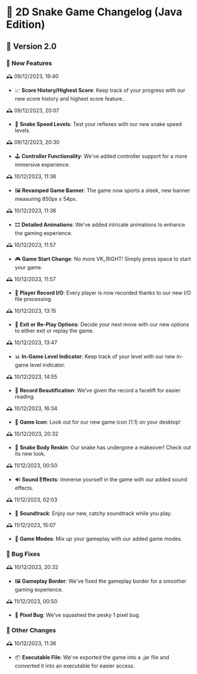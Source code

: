 # 🐍 2D Snake Game Changelog (Java Edition)

## 🚀 Version 2.0

### 🎉 New Features

🕰️ 09/12/2023, 19:40
- 📈 **Score History/Highest Score**: Keep track of your progress with our new score history and highest score feature..

🕰️ 09/12/2023, 20:07
- 🚀 **Snake Speed Levels**: Test your reflexes with our new snake speed levels.

🕰️ 09/12/2023, 20:30
- 🕹️ **Controller Functionality**: We've added controller support for a more immersive experience.

🕰️ 10/12/2023, 11:36
- 🖼️ **Revamped Game Banner**: The game now sports a sleek, new banner measuring 850px x 54px.

🕰️ 10/12/2023, 11:36
- 🎞️ **Detailed Animations**: We've added intricate animations to enhance the gaming experience.

🕰️ 10/12/2023, 11:57
- 🎮 **Game Start Change**: No more VK_RIGHT! Simply press space to start your game.

🕰️ 10/12/2023, 11:57
- 📝 **Player Record I/O**: Every player is now recorded thanks to our new I/O file processing.

🕰️ 10/12/2023, 13:15
- 🔄 **Exit or Re-Play Options**: Decide your next move with our new options to either exit or replay the game.

🕰️ 10/12/2023, 13:47
- 📊 **In-Game Level Indicator**: Keep track of your level with our new in-game level indicator.

🕰️ 10/12/2023, 14:55
- 📜 **Record Beautification**: We've given the record a facelift for easier reading.

🕰️ 10/12/2023, 16:34
- 🎨 **Game Icon**: Look out for our new game icon (1:1) on your desktop!

🕰️ 10/12/2023, 20:32
- 🐍 **Snake Body Reskin**: Our snake has undergone a makeover! Check out its new look.

🕰️ 11/12/2023, 00:50
- 🔊 **Sound Effects**: Immerse yourself in the game with our added sound effects.

🕰️ 11/12/2023, 02:03
- 🎵 **Soundtrack**: Enjoy our new, catchy soundtrack while you play.

🕰️ 11/12/2023, 15:07
- 🎲 **Game Modes**: Mix up your gameplay with our added game modes.

### 🐞 Bug Fixes

🕰️ 10/12/2023, 20:32
- 🖼️ **Gameplay Border**: We've fixed the gameplay border for a smoother gaming experience.

🕰️ 11/12/2023, 00:50
- 🐜 **Pixel Bug**: We've squashed the pesky 1 pixel bug.

### 🔄 Other Changes

🕰️ 10/12/2023, 11:36
- 📦 **Executable File**: We've exported the game into a .jar file and converted it into an executable for easier access.
